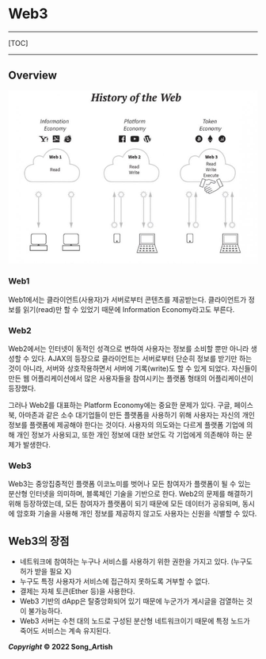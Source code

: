 # Web3

---

[TOC]

---



## Overview

![history_of_the_web.png](img/history_of_the_web.png)

### Web1

Web1에서는 클라이언트(사용자)가 서버로부터 콘텐츠를 제공받는다. 클라이언트가 정보를 읽기(read)만 할 수 있었기 때문에 Information Economy라고도 부른다.

### Web2

Web2에서는 인터넷이 동적인 성격으로 변하여 사용자는 정보를 소비할 뿐만 아니라 생성할 수 있다. AJAX의 등장으로 클라이언트는 서버로부터 단순히 정보를 받기만 하는 것이 아니라, 서버와 상호작용하면서 서버에 기록(write)도 할 수 있게 되었다. 자신들이 만든 웹 어플리케이션에서 많은 사용자들을 참여시키는 플랫폼 형태의 어플리케이션이 등장했다.

그러나 Web2를 대표하는 Platform Economy에는 중요한 문제가 있다. 구글, 페이스북, 아마존과 같은 소수 대기업들이 만든 플랫폼을 사용하기 위해 사용자는 자신의 개인정보를 플랫폼에 제공해야 한다는 것이다. 사용자의 의도와는 다르게 플랫폼 기업에 의해 개인 정보가 사용되고, 또한 개인 정보에 대한 보안도 각 기업에게 의존해야 하는 문제가 발생한다.

### Web3

Web3는 중앙집중적인 플랫폼 이코노미를 벗어나 모든 참여자가 플랫폼이 될 수 있는 분산형 인터넷을 의미하며, 블록체인 기술을 기반으로 한다. Web2의 문제를 해결하기 위해 등장하였는데, 모든 참여자가 플랫폼이 되기 때문에 모든 데이터가 공유되며, 동시에 암호화 기술을 사용해 개인 정보를 제공하지 않고도 사용자는 신원을 식별할 수 있다.



## Web3의 장점

- 네트워크에 참여하는 누구나 서비스를 사용하기 위한 권한을 가지고 있다. (누구도 허가 받을 필요 X)
- 누구도 특정 사용자가 서비스에 접근하지 못하도록 거부할 수 없다.
- 결제는 자체 토큰(Ether 등)을 사용한다.
- Web3 기반의 dApp은 탈중앙화되어 있기 때문에 누군가가 게시글을 검열하는 것이 불가능하다.
- Web3 서버는 수천 대의 노드로 구성된 분산형 네트워크이기 때문에 특정 노드가 죽어도 서비스는 계속 유지된다.



***Copyright* © 2022 Song_Artish**